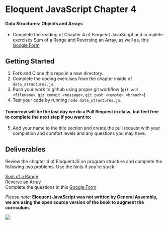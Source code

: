 # Eloquent JavaScript Chapter 4

#### Data Structures: Objects and Arrays
  - Complete the reading of Chapter 4 of Eloquent JavaScript and complete exercises Sum of a Range and Reversing an Array, as well as, this [Google Form](https://docs.google.com/forms/d/e/1FAIpQLScmlNwsKUzNdayN3mMhybv2IhUdAzQQQYEXTRXlasF2vjRUKA/viewform?usp=sf_link)
  
## Getting Started
1. Fork and Clone this repo in a new directory.  
1. Complete the coding exercises from the chapter inside of `data_structures.js`.  
1. Push your work to github using proper git workflow (`git add <filename>`, `git commit <message>`, `git push <remote> <branch>`).  
1. Test your code by running `node data_structures.js`.  
#### Tomorrow will be the last day we do a Pull Request in class, but feel free to complete the next step if you want to:
5. Add your name to the title section and create the pull request with your completion and comfort levels and any questions you may have.  

## Deliverables
Review the chapter 4 of EloquentJS on program structure and complete the following two problems. Use the hints if you're stuck.

[Sum of a Range](http://eloquentjavascript.net/04_data.html#i_8ZspxiCEC/)  
[Reverse an Array](http://eloquentjavascript.net/04_data.html#i_6xTmjj4Rf5)   
Complete the questions in this [Google Form](https://docs.google.com/forms/d/e/1FAIpQLScmlNwsKUzNdayN3mMhybv2IhUdAzQQQYEXTRXlasF2vjRUKA/viewform?usp=sf_link)


_*Please note:*_ **Eloquent JavaScript was not written by General Assembly, we are using the open source version of the book to augment the curriculum.**

![](https://media.giphy.com/media/1iu8uG2cjYFZS6wTxv/giphy.gif)
